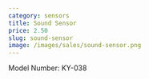 ```yaml
---
category: sensors
title: Sound Sensor
price: 2.50
slug: sound-sensor
image: /images/sales/sound-sensor.png
---
```

Model Number: KY-038
